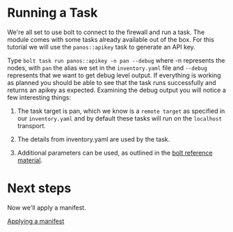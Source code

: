 # Running a Task

We're all set to use bolt to connect to the firewall and run a task. The module comes with some tasks already available out of the box. For this tutorial we will use the `panos::apikey` task to generate an API key.

Type `bolt task run panos::apikey -n pan --debug` where -n represents the nodes, with `pan` the alias we set in the `inventory.yaml` file and `--debug` represents that we want to get debug level output. If everything is working as planned you should be able to see that the task runs successfully and returns an apikey as expected. Examining the debug output you will notice a few interesting things:

1. The task target is pan, which we know is a `remote target` as specified in our `inventory.yaml` and by default these tasks will run on the `localhost` transport.

2. The details from inventory.yaml are used by the task.

3. Additional parameters can be used, as outlined in the [bolt reference material](https://puppet.com/docs/bolt/latest/bolt_command_reference.html).

# Next steps

Now we'll apply a manifest.

[Applying a manifest](./../05-applying-a-manifest/README.md)